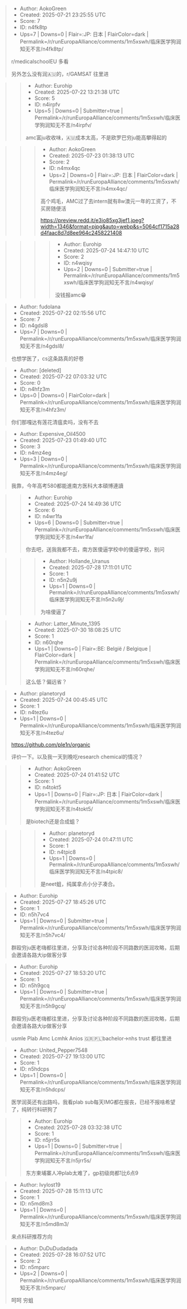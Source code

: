 > - Author: AokoGreen
> - Created: 2025-07-21 23:25:55 UTC
> - Score: 7
> - ID: n4fk8tp
> - Ups=7 | Downs=0 | Flair=:JP: 日本 | FlairColor=dark | Permalink=/r/runEuropaAlliance/comments/1m5xswh/临床医学狗润知无不言/n4fk8tp/
>
> r/medicalschoolEU 多看
> 
> 另外怎么没有润🇦🇺的，r/GAMSAT 往里进

>> - Author: Eurohip
>> - Created: 2025-07-22 13:21:38 UTC
>> - Score: 5
>> - ID: n4irpfv
>> - Ups=5 | Downs=0 | Submitter=true | Permalink=/r/runEuropaAlliance/comments/1m5xswh/临床医学狗润知无不言/n4irpfv/
>>
>> amc富ju收收味，🇦🇺成本太高，不是欧罗巴穷ju能高攀得起的

>>> - Author: AokoGreen
>>> - Created: 2025-07-23 01:38:13 UTC
>>> - Score: 2
>>> - ID: n4mx4qc
>>> - Ups=2 | Downs=0 | Flair=:JP: 日本 | FlairColor=dark | Permalink=/r/runEuropaAlliance/comments/1m5xswh/临床医学狗润知无不言/n4mx4qc/
>>>
>>> 高个鸡毛，AMC过了去intern就有8w澳元一年的工资了，不买房随便活
>>> 
>>> https://preview.redd.it/e3io85xg3jef1.jpeg?width=1346&format=pjpg&auto=webp&s=5064cf1715a28d4faac8d7d8ee964c2458221408

>>>> - Author: Eurohip
>>>> - Created: 2025-07-24 14:47:10 UTC
>>>> - Score: 2
>>>> - ID: n4wqisy
>>>> - Ups=2 | Downs=0 | Submitter=true | Permalink=/r/runEuropaAlliance/comments/1m5xswh/临床医学狗润知无不言/n4wqisy/
>>>>
>>>> 没钱报amc😁

> - Author: fudolana
> - Created: 2025-07-22 02:15:56 UTC
> - Score: 7
> - ID: n4gdsl8
> - Ups=7 | Downs=0 | Permalink=/r/runEuropaAlliance/comments/1m5xswh/临床医学狗润知无不言/n4gdsl8/
>
> 也想学医了，cs这条路真的好卷

> - Author: [deleted]
> - Created: 2025-07-22 07:03:32 UTC
> - Score: 0
> - ID: n4hfz3m
> - Ups=0 | Downs=0 | FlairColor=dark | Permalink=/r/runEuropaAlliance/comments/1m5xswh/临床医学狗润知无不言/n4hfz3m/
>
> 你们那嘎达有莲花清瘟卖吗，没有不去

> - Author: Expensive_Oil4500
> - Created: 2025-07-23 01:49:40 UTC
> - Score: 3
> - ID: n4mz4eg
> - Ups=3 | Downs=0 | Permalink=/r/runEuropaAlliance/comments/1m5xswh/临床医学狗润知无不言/n4mz4eg/
>
> 我靠，今年高考580都能進南方医科大本碩博連讀

>> - Author: Eurohip
>> - Created: 2025-07-24 14:49:36 UTC
>> - Score: 6
>> - ID: n4wr1fa
>> - Ups=6 | Downs=0 | Submitter=true | Permalink=/r/runEuropaAlliance/comments/1m5xswh/临床医学狗润知无不言/n4wr1fa/
>>
>> 你去吧，送我我都不去，南方医傻逼学校中的傻逼学校，别问

>>> - Author: Hollande_Uranus
>>> - Created: 2025-07-28 17:11:01 UTC
>>> - Score: 1
>>> - ID: n5n2u9j
>>> - Ups=1 | Downs=0 | Permalink=/r/runEuropaAlliance/comments/1m5xswh/临床医学狗润知无不言/n5n2u9j/
>>>
>>> 为啥傻逼了

>> - Author: Latter_Minute_1395
>> - Created: 2025-07-30 18:08:25 UTC
>> - Score: 1
>> - ID: n60rqhe
>> - Ups=1 | Downs=0 | Flair=:BE: België / Belgique | FlairColor=dark | Permalink=/r/runEuropaAlliance/comments/1m5xswh/临床医学狗润知无不言/n60rqhe/
>>
>> 这么低？偏远省？

> - Author: planetoryd
> - Created: 2025-07-24 00:45:45 UTC
> - Score: 1
> - ID: n4tez6u
> - Ups=1 | Downs=0 | Permalink=/r/runEuropaAlliance/comments/1m5xswh/临床医学狗润知无不言/n4tez6u/
>
> https://github.com/ple1n/organic
> 
> 评价一下。以及我一天到晚吃research chemical的情况？

>> - Author: AokoGreen
>> - Created: 2025-07-24 01:41:52 UTC
>> - Score: 1
>> - ID: n4tokt5
>> - Ups=1 | Downs=0 | Flair=:JP: 日本 | FlairColor=dark | Permalink=/r/runEuropaAlliance/comments/1m5xswh/临床医学狗润知无不言/n4tokt5/
>>
>> 是biotech还是合成蛆？

>>> - Author: planetoryd
>>> - Created: 2025-07-24 01:47:11 UTC
>>> - Score: 1
>>> - ID: n4tpic8
>>> - Ups=1 | Downs=0 | Permalink=/r/runEuropaAlliance/comments/1m5xswh/临床医学狗润知无不言/n4tpic8/
>>>
>>> 是neet蛆，纯属拿点小分子凑合。

> - Author: Eurohip
> - Created: 2025-07-27 18:45:26 UTC
> - Score: 1
> - ID: n5h7vc4
> - Ups=1 | Downs=0 | Submitter=true | Permalink=/r/runEuropaAlliance/comments/1m5xswh/临床医学狗润知无不言/n5h7vc4/
>
> 群殴穷ju医老嗨都往里进，分享及讨论各种阶段不同路数的医润攻略，后期会邀请各路大ip做客分享

> - Author: Eurohip
> - Created: 2025-07-27 18:53:20 UTC
> - Score: 1
> - ID: n5h9gcq
> - Ups=1 | Downs=0 | Submitter=true | Permalink=/r/runEuropaAlliance/comments/1m5xswh/临床医学狗润知无不言/n5h9gcq/
>
> 群殴穷ju医老嗨都往里进，分享及讨论各种阶段不同路数的医润攻略，后期会邀请各路大ip做客分享
> 
> usmle Plab Amc Lcmhk Anios 🇬🇷🇵🇱bachelor→nhs trust 都往里进

> - Author: United_Pepper7548
> - Created: 2025-07-27 19:13:00 UTC
> - Score: 1
> - ID: n5hdcps
> - Ups=1 | Downs=0 | Permalink=/r/runEuropaAlliance/comments/1m5xswh/临床医学狗润知无不言/n5hdcps/
>
> 医学润英还有出路吗，我看plab sub每天IMG都在报丧，已经不报啥希望了，纯转行科研狗了

>> - Author: Eurohip
>> - Created: 2025-07-28 03:32:38 UTC
>> - Score: 1
>> - ID: n5jrr5s
>> - Ups=1 | Downs=0 | Submitter=true | Permalink=/r/runEuropaAlliance/comments/1m5xswh/临床医学狗润知无不言/n5jrr5s/
>>
>> 东方柬埔寨人冲plab太难了，gp初级岗都1比6点9

> - Author: Ivylost19
> - Created: 2025-07-28 15:11:13 UTC
> - Score: 1
> - ID: n5md8m3
> - Ups=1 | Downs=0 | Permalink=/r/runEuropaAlliance/comments/1m5xswh/临床医学狗润知无不言/n5md8m3/
>
> 来点科研推荐方向

> - Author: DuDuDudadada
> - Created: 2025-07-28 16:07:52 UTC
> - Score: 2
> - ID: n5mparc
> - Ups=2 | Downs=0 | Permalink=/r/runEuropaAlliance/comments/1m5xswh/临床医学狗润知无不言/n5mparc/
>
> 呵呵 穷蛆
